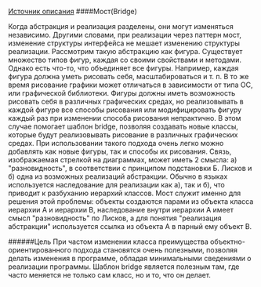 [Источник описания][source]
####Мост(Bridge)

Когда абстракция и реализация разделены, они могут изменяться независимо. Другими словами, при реализации через паттерн мост, изменение структуры интерфейса не мешает изменению структуры реализации. Рассмотрим такую абстракцию как фигура. Существует множество типов фигур, каждая со своими свойствами и методами. Однако есть что-то, что объединяет все фигуры. Например, каждая фигура должна уметь рисовать себя, масштабироваться и т. п. В то же время рисование графики может отличаться в зависимости от типа ОС, или графической библиотеки. Фигуры должны иметь возможность рисовать себя в различных графических средах, но реализовывать в каждой фигуре все способы рисования или модифицировать фигуру каждый раз при изменении способа рисования непрактично. В этом случае помогает шаблон bridge, позволяя создавать новые классы, которые будут реализовывать рисование в различных графических средах. При использовании такого подхода очень легко можно добавлять как новые фигуры, так и способы их рисования.
Связь, изображаемая стрелкой на диаграммах, может иметь 2 смысла: а) "разновидность", в соответствии с принципом подстановки Б. Лисков и б) одна из возможных реализаций абстракции. Обычно в языках используется наследование для реализации как а), так и б), что приводит к разбуханию иерархий классов.
Мост служит именно для решения этой проблемы: объекты создаются парами из объекта класса иерархии А и иерархии B, наследование внутри иерархии А имеет смысл "разновидность" по Лисков, а для понятия "реализация абстракции" используется ссылка из объекта A в парный ему объект B.

######Цель
При частом изменении класса преимущества объектно-ориентированного подхода становятся очень полезными, позволяя делать изменения в программе, обладая минимальными сведениями о реализации программы. Шаблон bridge является полезным там, где часто меняется не только сам класс, но и то, что он делает.

[source]:http://ru.wikipedia.org/wiki/%D0%9C%D0%BE%D1%81%D1%82_(%D1%88%D0%B0%D0%B1%D0%BB%D0%BE%D0%BD_%D0%BF%D1%80%D0%BE%D0%B5%D0%BA%D1%82%D0%B8%D1%80%D0%BE%D0%B2%D0%B0%D0%BD%D0%B8%D1%8F)